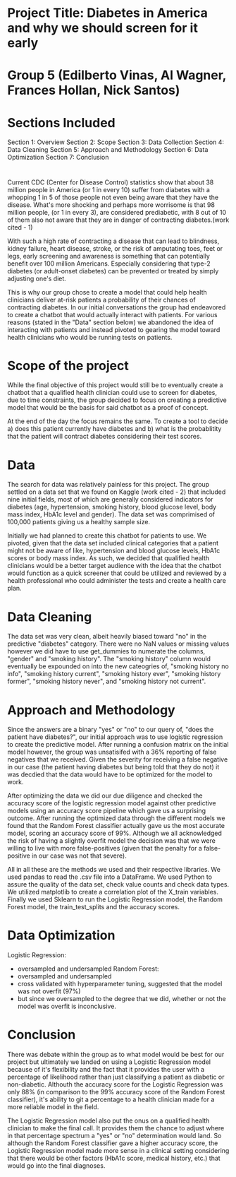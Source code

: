 
# Project Title: Diabetes in America and why we should screen for it early
# Group 5 (Edilberto Vinas, Al Wagner, Frances Hollan, Nick Santos)

# Sections Included
Section 1: Overview
Section 2: Scope
Section 3: Data Collection
Section 4: Data Cleaning
Section 5: Approach and Methodology
Section 6: Data Optimization
Section 7: Conclusion

# 

Current CDC (Center for Disease Control) statistics show that about 38 million people in America (or 1 in every 10) suffer from diabetes with a whopping 1 in 5 of those people not even being aware that they have the disease. What's more shocking and perhaps more worrisome is that 98 million people, (or 1 in every 3), are considered prediabetic, with 8 out of 10 of them also not aware that they are in danger of contracting diabetes.(work cited - 1)

With such a high rate of contracting a disease that can lead to blindness, kidney failure, heart disease, stroke, or the risk of amputating toes, feet or legs, early screening and awareness is something that can potentially benefit over 100 million Americans. Especially considering that type-2 diabetes (or adult-onset diabetes) can be prevented or treated by simply adjusting one's diet.

This is why our group chose to create a model that could help health clinicians deliver at-risk patients a probability of their chances of contracting diabetes. In our initial conversations the group had endeavored to create a chatbot that would actually interact with patients. For various reasons (stated in the "Data" section below) we abandoned the idea of interacting with patients and instead pivoted to gearing the model toward health clinicians who would be running tests on patients.

# Scope of the project
While the final objective of this project would still be to eventually create a chatbot that a qualified health clinician could use to screen for diabetes, due to time constraints, the group decided to focus on creating a predictive model that would be the basis for said chatbot as a proof of concept.

At the end of the day the focus remains the same. To create a tool to decide a) does this patient currently have diabetes and b) what is the probablitity that the patient will contract diabetes considering their test scores.

# Data
The search for data was relatively painless for this project. The group settled on a data set that we found on Kaggle (work cited - 2) that included nine initial fields, most of which are generally considered indicators for diabetes (age, hypertension, smoking history, blood glucose level, body mass index, HbA1c level and gender). The data set was comprimised of 100,000 patients giving us a healthy sample size. 

Initially we had planned to create this chatbot for patients to use. We pivoted, given that the data set included clinical categories that a patient might not be aware of like, hypertension and blood glucose levels, HbA1c scores or body mass index. As such, we decided that qualified health clinicians would be a better target audience with the idea that the chatbot would function as a quick screener that could be utilized and reviewed by a health professional who could administer the tests and create a health care plan.

# Data Cleaning
The data set was very clean, albeit heavily biased toward "no" in the predictive "diabetes" category. There were no NaN values or missing values however we did have to use get_dummies to numerate the columns, "gender" and "smoking history". The "smoking history" column would eventually be expounded on into the new cateogries of, "smoking history no info", "smoking history current", "smoking history ever", "smoking history former", "smoking history never", and "smoking history not current".

# Approach and Methodology
Since the answers are a binary "yes" or "no" to our query of, "does the patient have diabetes?", our initial approach was to use logistic regression to create the predictive model. After running a confusion matrix on the initial model however, the group was unsatisifed with a 36% reporting of false negatives that we received. Given the severity for receiving a false negative in our case (the patient having diabetes but being told that they do not) it was decdied that the data would have to be optimized for the model to work.

After optimizing the data we did our due diligence and checked the accuracy score of the logistic regression model against other predictive models using an accuracy score pipeline which gave us a surprising outcome. After running the optimized data through the different models we found that the Random Forest classifier actually gave us the most accurate model, scoring an accuracy score of 99%. Although we all acknowledged the risk of having a slightly overfit model the decision was that we were willing to live with more false-positives (given that the penalty for a false-positive in our case was not that severe).

All in all these are the methods we used and their respective libraries. We used pandas to read the .csv file into a DataFrame. We used Python to assure the quality of the data set, check value counts and check data types. We utilized matplotlib to create a correlation plot of the X_train variables. Finally we used Sklearn to run the Logistic Regression model, the Random Forest model, the train_test_splits and the accuracy scores.

# Data Optimization
Logistic Regression: 
- oversampled and undersampled
Random Forest: 
- oversampled and undersampled
- cross validated with hyperparameter tuning, suggested that the model was not overfit (97%)
- but since we oversampled to the degree that we did, whether or not the model was overfit is inconclusive.

# Conclusion
There was debate within the group as to what model would be best for our project but ultimately we landed on using a Logistic Regression model because of it's flexibility and the fact that it provides the user with a percentage of likelihood rather than just classifying a patient as diabetic or non-diabetic. Althouth the accuracy score for the Logistic Regression was only 88% (in comparison to the 99% accuracy score of the Random Forest classifier), it's ability to git a percentage to a health clinician made for a more reliable model in the field. 

The Logistic Regression model also put the onus on a qualified health clinician to make the final call. It provides them the chance to adjust where in that percentage spectrum a "yes" or "no" determination would land. So although the Random Forest classifier gave a higher accuracy score, the Logistic Regression model made more sense in a clinical setting considering that there would be other factors (HbA1c score, medical history, etc.) that would go into the final diagnoses. 

